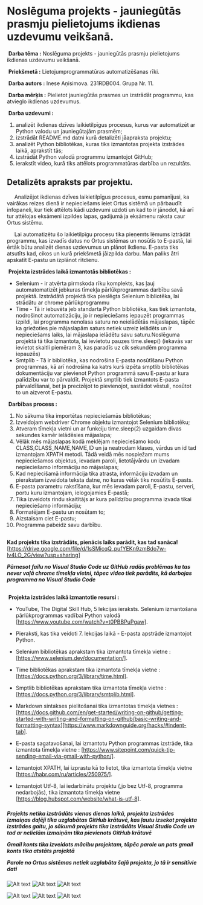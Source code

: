 # Noslēguma projekts - jauniegūtās prasmju pielietojums ikdienas uzdevumu veikšanā.
&nbsp;__Darba tēma :__ Noslēguma projekts - jauniegūtās prasmju pielietojums ikdienas uzdevumu veikšanā.

&nbsp;__Priekšmetā :__ Lietojumprogrammatūras automatizēšanas rīki.

&nbsp;__Darba autors :__ Inese Aņisimova. 231RDB004. Grupa  Nr. 11.

&nbsp;__Darba mērķis :__ Pielietot jauniegūtās prasmes un izstrādāt programmu, kas atvieglo ikdienas uzdevumus.

&nbsp;__Darba uzdevumi :__ 
1. analizēt ikdienas dzīves laikietilpīgus procesus, kurus var automatizēt ar Python valodu un jauniegūtajām prasmēm;
1. izstrādāt README.md datni kurā detalizēti jāapraksta projektu;
1. analizēt Python bibliotēkas, kuras tiks izmantotas projekta izstrādes laikā, aprakstīt tās;
1. izstrādāt Python valodā programmu izmantojot GitHub;
1. ierakstīt video, kurā tiks attēlots programmatūras darbība un rezultāts.

## Detalizēts apraksts par projektu.
&nbsp;&nbsp;&nbsp;&nbsp; Analizējot ikdienas dzīves laikietilpīgus procesus, esmu pamanījusi, ka vairākas reizes dienā ir nepieciešams ieiet Ortus sistēmā un pārbaudīt infopaneli, kur tiek attēlots kādi uzdevumi uzdoti un kad to ir jānodot, kā arī tur attēlojas eksāmeni izpildes lapas, gadijumā ja eksāmenu raksta caur Ortus sistēmu.

&nbsp;&nbsp;&nbsp;&nbsp; Lai automatizētu šo laikietilpīgu procesu tika pieņemts lēmums iztrādāt programmu, kas izvadīs datus no Ortus sistēmas un nosūtīs to E-pastā, lai ērtāk būtu analizēt dienas uzdevumus un plānot ikdienu. E-pasta tiks atsutīts kad, cikos un kurā priekšmetā jāizpilda darbu. Man paliks ātri apskatīt E-pastu un izplānot rītdienu.

&nbsp;__Projekta izstrādes laikā izmantotās bibliotēkas :__ 

* Selenium - ir atvērta pirmskoda rīku komplekts, kas ļauj automatomatizēt jebkuras tīmekļa pārlūkprogrammas darbību savā projektā. Izstrādātā projektā tika pieslēgta Selenium bibliotēka, lai strādātu ar chrome pārlūkprogrammu
* Time - Tā ir iebuvēta jeb standarta Python bibliotēka, kas tiek izmantota, nodrošinot automatizāciju, jo ir nepieciešams iepauzēt programmas izpildi, lai programma nenolasa saturu no neielādētās mājaslapas, tāpēc ka griežoties pie mājaslapām saturs netiek uzreiz ielādēts un ir nepieciešams laiks, lai mājaslapa ielādētu savu saturu.Noslēguma projektā tā tika izmantota, lai ievietotu pauzes time.sleep() (iekavās var ievietot skaitli piemēram 3, kas paradīs uz cik sekundēm programma iepauzēs)
* Smtplib - Tā ir bibliotēka, kas nodrošina E-pasta nosūtīšanu Python programmas, kā arī nodrošina ka katrs kurš izpēta smptlib bibliotēkas dokumentāciju var pievienot Python programmā savu E-pastu ar kura palīdzību var to pārvaldīt. Projektā smptlib tiek izmantots E-pasta pārvaldīšanai, bet ja precizējot to pievienojot, sastādot vēstuli, nosūtot to un aizverot E-pastu.

&nbsp;__Darbības process :__ 
1. No sākuma tika importētas nepieciešamās bibliotēkas;
1. Izveidojam webdriver Chrome objektu izmantojot Selenium bibliotēku;
1. Atveram tīmekļa vietni un ar funkciju time.sleep(2) uzgaidam divas sekundes kamēr ielādēsies mājaslapa;
1. Vēlāk mēs mājaslapas kodā meklējam nepieciešamo kodu CLASS,CLASS_NAME,NAME,ID un ja neatrodam klases, vārdus un id tad izmantojam XPATH metodi. Tādā veidā mēs nospiežam mums nepieciešamos objektus, ievadam paroli, lietotājvārdu un izvadam nepieciešamo informāciju no mājaslapas;
1. Kad nepiecišamā informācija tika atrasta, informāciju izvadam un pierakstam izveidota teksta datne, no kuras vēlāk tiks nosūtīts E-pasts.
1. E-pasta parametru rakstīšana, kur mēs ievadam paroli, E-pastu, serveri, portu kuru izmantojam, ielogojamies E-pastā;
1. Tika izveidots rindu skaitītājs ar kura palīdzību programma izvada tikai nepieciešamo informāciju;
1. Formatējam E-pastu un nosūtam to;
1. Aizstaisam ciet E-pastu;
1. Programma pabeidz savu darbību.
## 
__Kad projekts tika izstrādāts, pienācis laiks parādit, kas tad sanāca!__ [https://drive.google.com/file/d/1sSMicqQ_pufYEKn9zmBdo7w-lv4LO_2G/view?usp=sharing]

__*Pārnesot failu no Visual Studio Code uz GitHub radās problēmas ka tas never vaļā chrome tīmekļa vietni, tāpec video tiek parādits, kā darbojas programma no Visual Studio Code*__

## 
&nbsp;__Projekta izstrādes laikā izmantotie resursi :__ 
* YouTube, The Digital Skill Hub, 5 lekcijas ieraksts. Selenium izmantošana pārlūkprogrammas vadībai Python valodā [https://www.youtube.com/watch?v=t0PBBPuPgaw].

* Pieraksti, kas tika veidoti 7. lekcijas laikā - E-pasta apstrāde izmantojot Python.

* Selenium bibliotēkas aprakstam tika izmantota tīmekļa vietne : [https://www.selenium.dev/documentation/].

* Time bibliotēkas aprakstam tika izmantota tīmekļa vietne : [https://docs.python.org/3/library/time.html].

* Smptlib bibliotēkas aprakstam tika izmantota tīmekļa vietne : [https://docs.python.org/3/library/smtplib.html].

* Markdown sintakses pielitošanai tika izmantotas timekļa vietnes : [https://docs.github.com/en/get-started/writing-on-github/getting-started-with-writing-and-formatting-on-github/basic-writing-and-formatting-syntax][https://www.markdownguide.org/hacks/#indent-tab].

* E-pasta sagatavošanai, lai izmantotu Python programmas izstrāde, tika izmantota tīmekļa vietne : [https://www.sitepoint.com/quick-tip-sending-email-via-gmail-with-python/].

* Izmantojot XPATH, lai izprastu kā to lietot, tika izmantota tīmekļa vietne [https://habr.com/ru/articles/250975/].

* Izmantojot Utf-8, lai iedarbinātu projektu (,jo bez Utf-8, programma nedarbojās), tika izmantota tīmekļa vietne [https://blog.hubspot.com/website/what-is-utf-8].

###
__*Projekts netika izstrādāts vienas dienas laikā, projekta izstrādes izmaiņas daļēji tika uzglabātas GitHub krātuvē, kas ļautu izsekot projekta izstrādes gaitu, jo sākumā projekts tika izstrādāts Visual Studio Code un tad ar nelielām izmaiņām tika pievienots GitHub krātuvē*__

__*Gmail konts tika izveidots mācibu projektam, tāpēc parole un pats gmail konts tika atstāts projektā*__

__*Parole no Ortus sistēmas netiek uzglabāta šajā projekta, jo tā ir sensitīvie dati*__

###

![Alt text](image.png)
![Alt text](image-1.png)
![Alt text](image-2.png)

![Alt text](image-3.png)
![Alt text](image-4.png)
![Alt text](image-5.png)